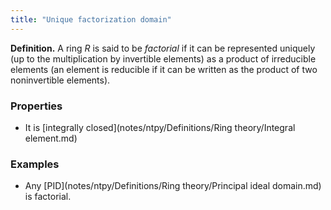 ```yaml
---
title: "Unique factorization domain"
---
```


**Definition.** A ring $R$ is said to be _factorial_ if it can be represented uniquely (up to the multiplication by invertible elements) as a product of irreducible elements (an element is reducible if it can be written as the product of two noninvertible elements).

### Properties
- It is [integrally closed](notes/ntpy/Definitions/Ring theory/Integral element.md)

### Examples
- Any [PID](notes/ntpy/Definitions/Ring theory/Principal ideal domain.md) is factorial.
